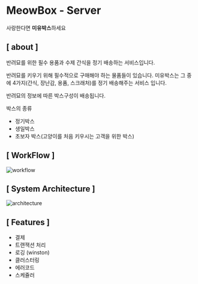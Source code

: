 # MeowBox - Server

사랑한다면 **미유박스**하세요

## [ about ]

반려묘를 위한 필수 용품과 수제 간식을 정기 배송하는 서비스입니다.

반려묘를 키우기 위해 필수적으로 구매해야 하는 물품들이 있습니다. 미유박스는 그 중에 4가지(간식, 장난감, 용품, 스크래처)를 정기 배송해주는 서비스 입니다.

반려묘의 정보에 따른 박스구성이 배송됩니다. 

박스의 종류

- 정기박스
- 생일박스
- 초보자 박스(고양이를 처음 키우시는 고객을 위한 박스)



## [ WorkFlow ]

![workflow](https://github.com/ruddls00114/MeowBox-Server/blob/master/public_data/images/meowbox_workflow.jpg)







## [ System Architecture ]

![architecture](https://github.com/ruddls00114/MeowBox-Server/blob/master/public_data/images/SA.png)





## [ Features ]

- 결제
- 트랜잭션 처리
- 로깅 (winston)
- 클러스터링
- 에러코드
- 스케쥴러



